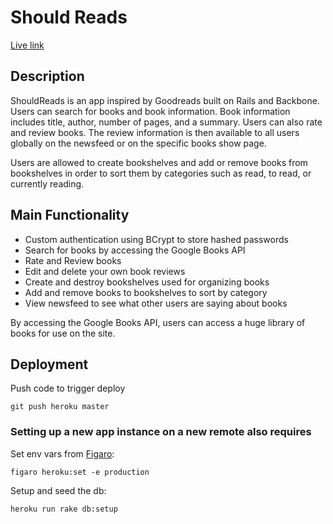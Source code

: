 # Should Reads
[Live link](http://shouldreads.net)

## Description
ShouldReads is an app inspired by Goodreads built on Rails and Backbone.
Users can search for books and book information.  Book information
includes title, author, number of pages, and a summary.  Users can also
rate and review books.  The review information is then available to all
users globally on the newsfeed or on the specific books show page.

Users are allowed to create bookshelves and add or remove books from
bookshelves in order to sort them by categories such as read, to read,
or currently reading.

## Main Functionality

* Custom authentication using BCrypt to store hashed passwords
* Search for books by accessing the Google Books API
* Rate and Review books
* Edit and delete your own book reviews
* Create and destroy bookshelves used for organizing books
* Add and remove books to bookshelves to sort by category
* View newsfeed to see what other users are saying about books

By accessing the Google Books API, users can access a huge library of
books for use on the site.

## Deployment

Push code to trigger deploy

`git push heroku master`

### Setting up a new app instance on a new remote also requires

Set env vars from [Figaro](https://github.com/laserlemon/figaro):

`figaro heroku:set -e production`

Setup and seed the db:

`heroku run rake db:setup`
